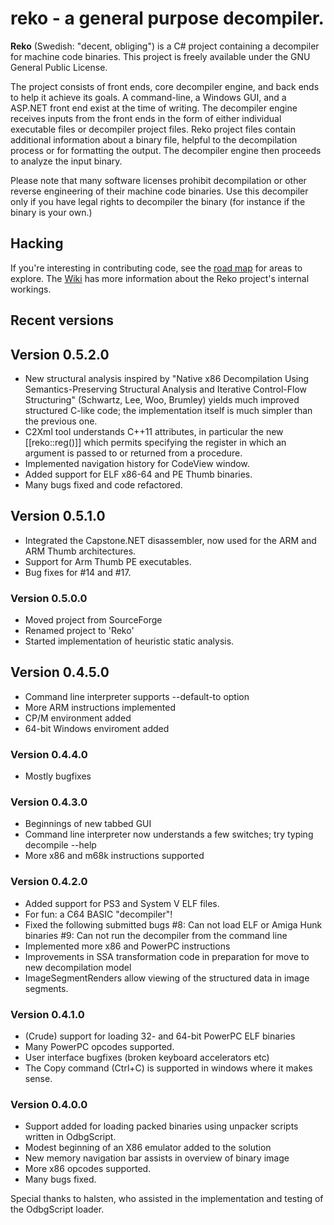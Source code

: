 # reko - a general purpose decompiler.

**Reko** (Swedish: "decent, obliging") is a C# project containing 
a decompiler for machine code binaries.  This project is freely 
available under the GNU General Public License.

The project consists of front ends, core decompiler engine, and back
ends to help it achieve its goals.  A command-line, a Windows GUI,
and a ASP.NET front end exist at the time of writing.  The decompiler
engine receives inputs from the front ends in the form of either
individual executable files or decompiler project files. Reko
project files contain additional information about a binary file,
helpful to the decompilation process or for formatting the output.
The decompiler engine then proceeds to analyze the input binary.

Please note that many software licenses prohibit decompilation or
other reverse engineering of their machine code binaries. Use this
decompiler only if you have legal rights to decompiler the binary
(for instance if the binary is your own.) 

## Hacking
If you're interesting in contributing code, see the 
[road map](https://github.com/uxmal/reko/wiki/Roadmap) for areas to explore.
The [Wiki](https://github.com/uxmal/reko/wiki) has more information 
about the Reko project's internal workings.

## Recent versions

## Version 0.5.2.0
* New structural analysis inspired by "Native x86 Decompilation Using 
  Semantics-Preserving Structural Analysis and Iterative Control-Flow 
  Structuring" (Schwartz, Lee, Woo, Brumley) yields much improved
  structured C-like code; the implementation itself is much simpler 
  than the previous one.
* C2Xml tool understands C++11 attributes, in particular the new 
  [[reko::reg(<regname>)]] which permits specifying the register in
  which an argument is passed to or returned from a procedure.
* Implemented navigation history for CodeView window.
* Added support for ELF x86-64 and PE Thumb binaries.
* Many bugs fixed and code refactored.

## Version 0.5.1.0
* Integrated the Capstone.NET disassembler, now used for the ARM and 
  ARM Thumb architectures.
* Support for Arm Thumb PE executables.
* Bug fixes for #14 and #17.

### Version 0.5.0.0
* Moved project from SourceForge
* Renamed project to 'Reko'
* Started implementation of heuristic static analysis.

## Version 0.4.5.0 
* Command line interpreter supports --default-to option
* More ARM instructions implemented
* CP/M environment added
* 64-bit Windows enviroment added

### Version 0.4.4.0
* Mostly bugfixes

### Version 0.4.3.0
* Beginnings of new tabbed GUI
* Command line interpreter now understands a few switches; try typing
    decompile --help
* More x86 and m68k instructions supported

### Version 0.4.2.0 
* Added support for PS3 and System V ELF files.
* For fun: a C64 BASIC "decompiler"!
* Fixed the following submitted bugs
#8: Can not load ELF or Amiga Hunk binaries 
#9: Can not run the decompiler from the command line
* Implemented more x86 and PowerPC instructions
* Improvements in SSA transformation code in preparation for
  move to new decompilation model
* ImageSegmentRenders allow viewing of the structured data
  in image segments.

### Version 0.4.1.0 
* (Crude) support for loading 32- and 64-bit PowerPC ELF binaries
* Many PowerPC opcodes supported.
* User interface bugfixes (broken keyboard accelerators etc)
* The Copy command (Ctrl+C) is supported in windows where it 
  makes sense. 

### Version 0.4.0.0
* Support added for loading packed binaries using unpacker scripts
  written in OdbgScript.
* Modest beginning of an X86 emulator added to the solution
* New memory navigation bar assists in overview of binary image
* More x86 opcodes supported.
* Many bugs fixed.

Special thanks to halsten, who assisted in the implementation and 
testing of the OdbgScript loader. 

